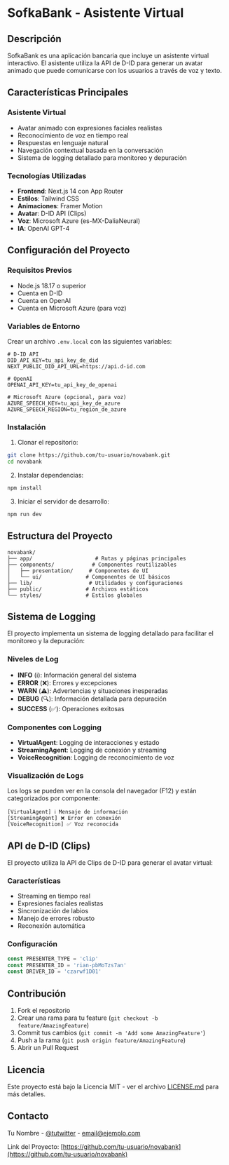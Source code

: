 # SofkaBank - Asistente Virtual

## Descripción
SofkaBank es una aplicación bancaria que incluye un asistente virtual interactivo. El asistente utiliza la API de D-ID para generar un avatar animado que puede comunicarse con los usuarios a través de voz y texto.

## Características Principales

### Asistente Virtual
- Avatar animado con expresiones faciales realistas
- Reconocimiento de voz en tiempo real
- Respuestas en lenguaje natural
- Navegación contextual basada en la conversación
- Sistema de logging detallado para monitoreo y depuración

### Tecnologías Utilizadas
- **Frontend**: Next.js 14 con App Router
- **Estilos**: Tailwind CSS
- **Animaciones**: Framer Motion
- **Avatar**: D-ID API (Clips)
- **Voz**: Microsoft Azure (es-MX-DaliaNeural)
- **IA**: OpenAI GPT-4

## Configuración del Proyecto

### Requisitos Previos
- Node.js 18.17 o superior
- Cuenta en D-ID
- Cuenta en OpenAI
- Cuenta en Microsoft Azure (para voz)

### Variables de Entorno
Crear un archivo `.env.local` con las siguientes variables:
```env
# D-ID API
DID_API_KEY=tu_api_key_de_did
NEXT_PUBLIC_DID_API_URL=https://api.d-id.com

# OpenAI
OPENAI_API_KEY=tu_api_key_de_openai

# Microsoft Azure (opcional, para voz)
AZURE_SPEECH_KEY=tu_api_key_de_azure
AZURE_SPEECH_REGION=tu_region_de_azure
```

### Instalación
1. Clonar el repositorio:
```bash
git clone https://github.com/tu-usuario/novabank.git
cd novabank
```

2. Instalar dependencias:
```bash
npm install
```

3. Iniciar el servidor de desarrollo:
```bash
npm run dev
```

## Estructura del Proyecto

```
novabank/
├── app/                    # Rutas y páginas principales
├── components/            # Componentes reutilizables
│   ├── presentation/     # Componentes de UI
│   └── ui/              # Componentes de UI básicos
├── lib/                  # Utilidades y configuraciones
├── public/              # Archivos estáticos
└── styles/              # Estilos globales
```

## Sistema de Logging

El proyecto implementa un sistema de logging detallado para facilitar el monitoreo y la depuración:

### Niveles de Log
- **INFO** (ℹ️): Información general del sistema
- **ERROR** (❌): Errores y excepciones
- **WARN** (⚠️): Advertencias y situaciones inesperadas
- **DEBUG** (🔍): Información detallada para depuración
- **SUCCESS** (✅): Operaciones exitosas

### Componentes con Logging
- **VirtualAgent**: Logging de interacciones y estado
- **StreamingAgent**: Logging de conexión y streaming
- **VoiceRecognition**: Logging de reconocimiento de voz

### Visualización de Logs
Los logs se pueden ver en la consola del navegador (F12) y están categorizados por componente:
```
[VirtualAgent] ℹ️ Mensaje de información
[StreamingAgent] ❌ Error en conexión
[VoiceRecognition] ✅ Voz reconocida
```

## API de D-ID (Clips)

El proyecto utiliza la API de Clips de D-ID para generar el avatar virtual:

### Características
- Streaming en tiempo real
- Expresiones faciales realistas
- Sincronización de labios
- Manejo de errores robusto
- Reconexión automática

### Configuración
```typescript
const PRESENTER_TYPE = 'clip'
const PRESENTER_ID = 'rian-pbMoTzs7an'
const DRIVER_ID = 'czarwf1D01'
```

## Contribución
1. Fork el repositorio
2. Crear una rama para tu feature (`git checkout -b feature/AmazingFeature`)
3. Commit tus cambios (`git commit -m 'Add some AmazingFeature'`)
4. Push a la rama (`git push origin feature/AmazingFeature`)
5. Abrir un Pull Request

## Licencia
Este proyecto está bajo la Licencia MIT - ver el archivo [LICENSE.md](LICENSE.md) para más detalles.

## Contacto
Tu Nombre - [@tutwitter](https://twitter.com/tutwitter) - email@ejemplo.com

Link del Proyecto: [https://github.com/tu-usuario/novabank](https://github.com/tu-usuario/novabank) 